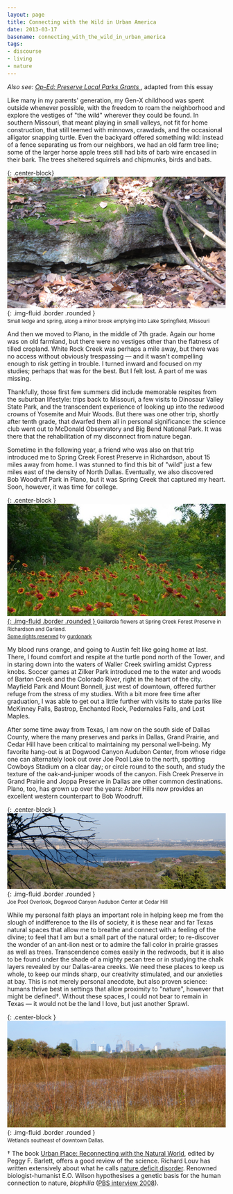 ```yaml
---
layout: page
title: Connecting with the Wild in Urban America
date: 2013-03-17
basename: connecting_with_the_wild_in_urban_america
tags:
- discourse
- living
- nature
---
```


_Also see: <a
href="/archive/2013/03/17/op-ed_preserve_local_parks_grants/">Op-Ed: Preserve
Local Parks Grants </a>_, adapted from this essay

Like many in my parents' generation, my Gen-X childhood was spent outside
whenever possible, with the freedom to roam the neighborhood and explore the
vestiges of "the wild" wherever they could be found. In southern Missouri, that
meant playing in small valleys, not fit for home construction, that still teemed
with minnows, crawdads, and the occasional alligator snapping turtle. Even the
backyard offered something wild: instead of a fence separating us from our
neighbors, we had an old farm tree line; some of the larger horse apple trees
still had bits of barb wire encased in their bark. The trees sheltered squirrels
and chipmunks, birds and bats.

{: .center-block}
![rock ledge outcrop](/images/springLedgeSpringfieldLarge.png){: .img-fluid .border .rounded }<br>
<small>Small ledge and spring, along a minor brook emptying into Lake
Springfield, Missouri</small>

And then we moved to Plano, in the middle of 7th grade. Again our home was on
old farmland, but there were no vestiges other than the flatness of tilled
cropland. White Rock Creek was perhaps a mile away, but there was no access
without obviously trespassing &mdash; and it wasn't compelling enough to risk
getting in trouble. I turned inward and focused on my studies; perhaps that was
for the best. But I felt lost. A part of me was missing.

<!--more-->

Thankfully, those first few summers did include memorable respites from the
suburban lifestyle: trips back to Missouri, a few visits to Dinosaur Valley
State Park, and the transcendent experience of looking up into the redwood
crowns of Yosemite and Muir Woods. But there was one other trip, shortly after
tenth grade, that dwarfed them all in personal significance: the science club
went out to McDonald Observatory and Big Bend National Park. It was there that
the rehabilitation of my disconnect from nature began.

Sometime in the following year, a friend who was also on that trip introduced me
to Spring Creek Forest Preserve in Richardson, about 15 miles away from home. I
was stunned to find this bit of "wild" just a few miles east of the density of
North Dallas. Eventually, we also discovered Bob Woodruff Park in Plano, but it
was Spring Creek that captured my heart. Soon, however, it was time for college.

{: .center-block }
<a
href="http://www.flickr.com/photos/46183897@N00/5744731155/sizes/l/in/photostream/">
![flowers](/images/5744731155_a011fe670b_z.jpg){: .img-fluid .border .rounded }
</a> <small> Gaillardia  flowers at Spring Creek Forest Preserve in Richardson
and Garland.<br>[Some rights
reserved](https://creativecommons.org/licenses/by/2.0/) by
[gurdonark](https://www.flickr.com/photos/46183897@N00/) </small>

My blood runs orange, and going to Austin felt like going home at last. There, I
found comfort and respite at the turtle pond north of the Tower, and in staring
down into the waters of Waller Creek swirling amidst Cypress knobs. Soccer games
at Zilker Park introduced me to the water and woods of Barton Creek and the
Colorado River, right in the heart of the city. Mayfield Park and Mount Bonnell,
just west of downtown, offered further refuge from the stress of my studies.
With a bit more free time after graduation, I was able to get out a little
further with visits to state parks like McKinney Falls, Bastrop, Enchanted Rock,
Pedernales Falls, and Lost Maples.

After some time away from Texas, I am now on the south side of Dallas County,
where the many preserves and parks in Dallas, Grand Prairie, and Cedar Hill have
been critical to maintaining my personal well-being. My favorite hang-out is at
Dogwood Canyon Audubon Center, from whose ridge one can alternately look out
over Joe Pool Lake to the north, spotting Cowboys Stadium on a clear day; or
circle round to the south, and study the texture of the oak-and-juniper woods of
the canyon. Fish Creek Preserve in Grand Prairie and Joppa Preserve in Dallas
are other common destinations. Plano, too, has grown up over the years: Arbor
Hills now provides an excellent western counterpart to Bob Woodruff.

{: .center-block }
![Joe Pool lake](/images/dcacJoePoolLarge.png){: .img-fluid .border .rounded }<br>
<small>Joe Pool Overlook, Dogwood Canyon Audubon Center at Cedar Hill</small>

While my personal faith plays an important role in helping keep me from the
slough of indifference to the ills of society, it is these near and far Texas
natural spaces that allow me to breathe and connect with a feeling of the
divine; to feel that I am but a small part of the natural order; to re-discover
the wonder of an ant-lion nest or to admire the fall color in prairie grasses as
well as trees. Transcendence comes easily in the redwoods, but it is also to be
found under the shade of a mighty pecan tree or in studying the chalk layers
revealed by our Dallas-area creeks. We need these places to keep us whole, to
keep our minds sharp, our creativity stimulated, and our anxieties at bay. This
is not merely personal anecdote, but also proven science: humans thrive best in
settings that allow proximity to "nature", however that might be
defined&dagger;. Without these spaces, I could not bear to remain in Texas
&mdash; it would not be the land I love, but just another Sprawl.

{: .center-block }
![chain of wetlands](/images/wetlands.png){: .img-fluid .border .rounded }<br>
<small>Wetlands southeast of downtown Dallas.</small>

&dagger; The book <a href="http://mitpress.mit.edu/books/urban-place">Urban
Place: Reconnecting with the Natural World</a>, edited by Peggy F. Barlett,
offers a good review of the science. Richard Louv has written extensively about
what he calls <a
href="http://en.wikipedia.org/wiki/Nature_deficit_disorder">nature deficit
disorder</a>. Renowned biologist-humanist E.O. Wilson hypothesises a genetic
basis for the human connection to nature, _biophilia_ (<a
href="http://www.pbs.org/wgbh/nova/nature/conversation-eo-wilson.html">PBS
interview 2008</a>).
